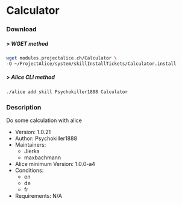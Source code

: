 # Calculator

### Download

##### > WGET method
```bash
wget modules.projectalice.ch/Calculator \
-O ~/ProjectAlice/system/skillInstallTickets/Calculator.install
```

##### > Alice CLI method
```bash
./alice add skill Psychokiller1888 Calculator
```

### Description
Do some calculation with alice

- Version: 1.0.21
- Author: Psychokiller1888
- Maintainers:
  - Jierka
  - maxbachmann
- Alice minimum Version: 1.0.0-a4
- Conditions:
  - en
  - de
  - fr
- Requirements: N/A
